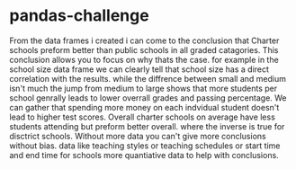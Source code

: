 # pandas-challenge

From the data frames i created i can come to the conclusion that Charter schools preform better than public schools in all graded catagories. 
This conclusion allows you to focus on why thats the case. for example in the school size data frame we can clearly tell that school size has a direct correlation with the results. while the diffrence between small and medium isn't much the jump from medium to large shows that more students per school genrally leads to lower overrall grades and passing percentage.
We can gather that spending more money on each indvidual student doesn't lead to higher test scores.
Overall charter schools on average have less students attending but preform better overall. where the inverse is true for disctrict schools. 
Without more data you can't give more conclusions without bias. data like teaching styles or teaching schedules or start time and end time for schools more quantiative data to help with conclusions.

